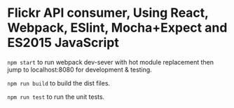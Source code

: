 # Flickr API consumer, Using React, Webpack, ESlint, Mocha+Expect and ES2015 JavaScript

`npm start` to run webpack dev-sever with hot module replacement then jump to localhost:8080 for development &amp; testing.

`npm run build` to build the dist files.

`npm run test` to run the unit tests.
